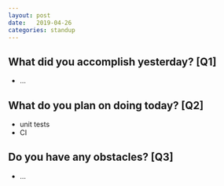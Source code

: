 ```yaml
---
layout:	post
date:	2019-04-26
categories:	standup
---
```

## What did you accomplish yesterday? [Q1]

- ...

## What do you plan on doing today? [Q2]

- unit tests
- CI

## Do you have any obstacles? [Q3]

- ...